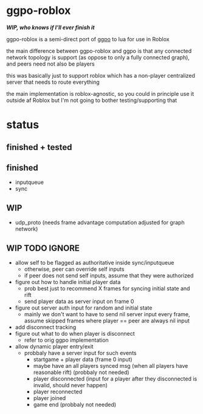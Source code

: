 # ggpo-roblox

***WIP, who knows if I'll ever finish it***




ggpo-roblox is a semi-direct port of [ggpo](https://github.com/pond3r/ggpo) to lua for use in Roblox

the main difference between ggpo-roblox and ggpo is that any connected network topology is support (as oppose to only a fully connected graph), and peers need not also be players

this was basically just to support roblox which has a non-player centralized server that needs to route everything

the main implementation is roblox-agnostic, so you could in principle use it outside af Roblox but I'm not going to bother testing/supporting that


# status

## finished + tested

## finished 
- inputqueue
- sync

## WIP
- udp_proto (needs frame advantage computation adjusted for graph network)



## WIP TODO IGNORE
- allow self to be flagged as authoritative inside sync/inputqueue
  - otherwise, peer can override self inputs
  - if peer does not send self inputs, assume that they were authorized
- figure out how to handle initial player data
  - prob best just to recommend X frames for syncing initial state and rift
  - send player data as server input on frame 0
- figure out server auth input for random and initial state 
  - mainly we don't want to have to send nil server input every frame, assume skipped frames where player == peer are always nil input
- add disconnect tracking
- figure out what to do when player is disconnect
  - refer to orig ggpo implementation
- allow dynamic player entry/exit 
  - probbaly have a server input for such events
    - startgame + player data (frame 0 input)
    - maybe have an all players synced msg (when all players have reasonable rift) (probbaly not needed)
    - player disconnected (input for a player after they disconnected is invalid, should never happen)
    - player reconnected
    - player joined
    - game end (probbaly not needed)